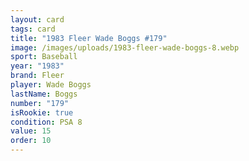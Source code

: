 ```yaml
---
layout: card
tags: card
title: "1983 Fleer Wade Boggs #179"
image: /images/uploads/1983-fleer-wade-boggs-8.webp
sport: Baseball
year: "1983"
brand: Fleer
player: Wade Boggs
lastName: Boggs
number: "179"
isRookie: true
condition: PSA 8
value: 15
order: 10
---
```

